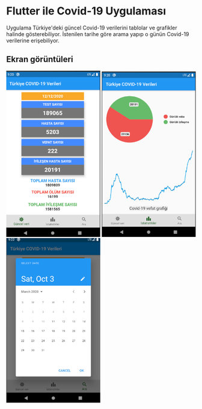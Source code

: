 # Flutter ile Covid-19 Uygulaması

Uygulama Türkiye'deki güncel Covid-19 verilerini tablolar ve grafikler halinde gösterebiliyor. İstenilen tarihe göre arama yapıp o günün Covid-19 verilerine erişebiliyor.

## Ekran görüntüleri
<img src="images/s1.bmp" width="250"> <img src="images/s2.bmp" width="250"> <img src="images/s3.bmp" width="250">




